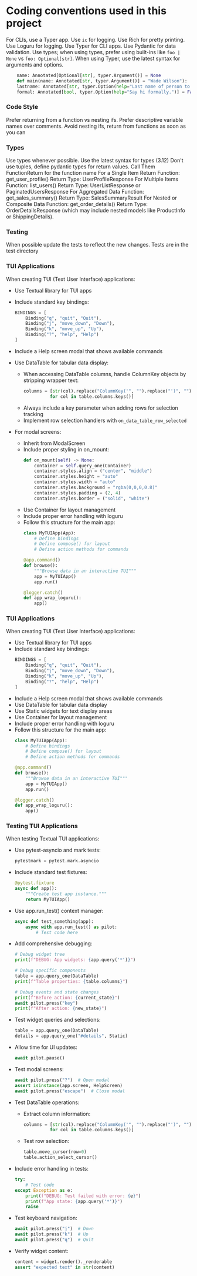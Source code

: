 # Coding conventions used in this project

For CLIs, use a Typer app.
Use `ic` for logging.
Use Rich for pretty printing.
Use Loguru for logging.
Use Typer for CLI apps.
Use Pydantic for data validation.
Use types; when using types, prefer using built-ins like `foo | None` vs `foo: Optional[str]`.
When using Typer, use the latest syntax for arguments and options.

```python
    name: Annotated[Optional[str], typer.Argument()] = None
    def main(name: Annotated[str, typer.Argument()] = "Wade Wilson"):
    lastname: Annotated[str, typer.Option(help="Last name of person to greet.")] = "",
    formal: Annotated[bool, typer.Option(help="Say hi formally.")] = False,
```

### Code Style

Prefer returning from a function vs nesting ifs.
Prefer descriptive variable names over comments.
Avoid nesting ifs, return from functions as soon as you can

### Types

Use types whenever possible.
Use the latest syntax for types (3.12)
Don't use tuples, define pydantic types for return values. Call Them FunctionReturn for the function name
<examples>
For a Single Item Return
Function: get_user_profile()
Return Type: UserProfileResponse
For Multiple Items
Function: list_users()
Return Type: UserListResponse or PaginatedUsersResponse
For Aggregated Data
Function: get_sales_summary()
Return Type: SalesSummaryResult
For Nested or Composite Data
Function: get_order_details()
Return Type: OrderDetailsResponse (which may include nested models like ProductInfo or ShippingDetails).
</examples>

### Testing

When possible update the tests to reflect the new changes.
Tests are in the test directory

### TUI Applications

When creating TUI (Text User Interface) applications:
- Use Textual library for TUI apps
- Include standard key bindings:
  ```python
  BINDINGS = [
      Binding("q", "quit", "Quit"),
      Binding("j", "move_down", "Down"), 
      Binding("k", "move_up", "Up"),
      Binding("?", "help", "Help")
  ]
  ```
- Include a Help screen modal that shows available commands
- Use DataTable for tabular data display:
  - When accessing DataTable columns, handle ColumnKey objects by stripping wrapper text:
    ```python
    columns = [str(col).replace("ColumnKey('", "").replace("')", "") 
              for col in table.columns.keys()]
    ```
  - Always include a key parameter when adding rows for selection tracking
  - Implement row selection handlers with `on_data_table_row_selected`

- For modal screens:
  - Inherit from ModalScreen
  - Include proper styling in on_mount:
    ```python
    def on_mount(self) -> None:
        container = self.query_one(Container)
        container.styles.align = ("center", "middle")
        container.styles.height = "auto"
        container.styles.width = "auto"
        container.styles.background = "rgba(0,0,0,0.8)"
        container.styles.padding = (2, 4)
        container.styles.border = ("solid", "white")
    ```
  - Use Container for layout management
  - Include proper error handling with loguru
  - Follow this structure for the main app:
    ```python
    class MyTUIApp(App):
        # Define bindings
        # Define compose() for layout
        # Define action methods for commands
    
    @app.command()
    def browse():
        """Browse data in an interactive TUI"""
        app = MyTUIApp()
        app.run()
    
    @logger.catch()
    def app_wrap_loguru():
        app()
    ```

### TUI Applications

When creating TUI (Text User Interface) applications:
- Use Textual library for TUI apps
- Include standard key bindings:
  ```python
  BINDINGS = [
      Binding("q", "quit", "Quit"),
      Binding("j", "move_down", "Down"), 
      Binding("k", "move_up", "Up"),
      Binding("?", "help", "Help")
  ]
  ```
- Include a Help screen modal that shows available commands
- Use DataTable for tabular data display
- Use Static widgets for text display areas
- Use Container for layout management
- Include proper error handling with loguru
- Follow this structure for the main app:
  ```python
  class MyTUIApp(App):
      # Define bindings
      # Define compose() for layout
      # Define action methods for commands
  
  @app.command()
  def browse():
      """Browse data in an interactive TUI"""
      app = MyTUIApp()
      app.run()
  
  @logger.catch()
  def app_wrap_loguru():
      app()
  ```

### Testing TUI Applications

When testing Textual TUI applications:

- Use pytest-asyncio and mark tests:
  ```python
  pytestmark = pytest.mark.asyncio
  ```

- Include standard test fixtures:
  ```python
  @pytest.fixture
  async def app():
      """Create test app instance."""
      return MyTUIApp()
  ```

- Use app.run_test() context manager:
  ```python
  async def test_something(app):
      async with app.run_test() as pilot:
          # Test code here
  ```

- Add comprehensive debugging:
  ```python
  # Debug widget tree
  print(f"DEBUG: App widgets: {app.query('*')}")
  
  # Debug specific components
  table = app.query_one(DataTable)
  print(f"Table properties: {table.columns}")
  
  # Debug events and state changes
  print(f"Before action: {current_state}")
  await pilot.press("key")
  print(f"After action: {new_state}")
  ```

- Test widget queries and selections:
  ```python
  table = app.query_one(DataTable)
  details = app.query_one("#details", Static)
  ```

- Allow time for UI updates:
  ```python
  await pilot.pause()
  ```

- Test modal screens:
  ```python
  await pilot.press("?")  # Open modal
  assert isinstance(app.screen, HelpScreen)
  await pilot.press("escape")  # Close modal
  ```

- Test DataTable operations:
  - Extract column information:
    ```python
    columns = [str(col).replace("ColumnKey('", "").replace("')", "") 
              for col in table.columns.keys()]
    ```
  - Test row selection:
    ```python
    table.move_cursor(row=0)
    table.action_select_cursor()
    ```

- Include error handling in tests:
  ```python
  try:
      # Test code
  except Exception as e:
      print(f"DEBUG: Test failed with error: {e}")
      print(f"App state: {app.query('*')}")
      raise
  ```

- Test keyboard navigation:
  ```python
  await pilot.press("j")  # Down
  await pilot.press("k")  # Up
  await pilot.press("q")  # Quit
  ```

- Verify widget content:
  ```python
  content = widget.render()._renderable
  assert "expected text" in str(content)
  ```
